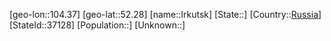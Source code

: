 ﻿---
location: [52.28,104.37]
type: City
tags:
- geo/City


SpocWebEntityId: 31126
isDeleted: false
confidential: public

---
[geo-lon::104.37]
[geo-lat::52.28]
[name::Irkutsk]
[State::]
[Country::[Russia](geo/Continent/Europe/Russia.md)]
[StateId::37128]
[Population::]
[Unknown::]

